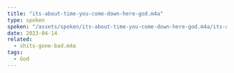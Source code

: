 ```yaml
---
title: "its-about-time-you-come-down-here-god.m4a"
type: spoken
spoken: "/assets/spoken/its-about-time-you-come-down-here-god.m4a/its-about-time-you-come-down-here-god.m4a"
date: 2023-04-14
related:
  - shits-gone-bad.m4a
tags:
  - God
---
```

